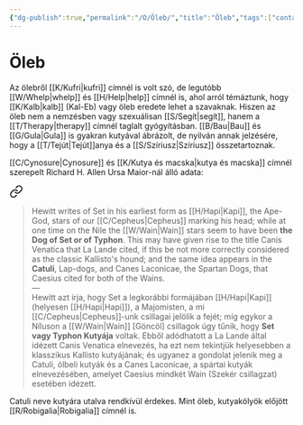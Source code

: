 ```yaml
---
{"dg-publish":true,"permalink":"/O/Öleb/","title":"Öleb","tags":["containstransclusions"],"created":"2023-11-17T07:36","updated":"2024-10-25T23:39"}
---
```



# Öleb

Az ölebről [[K/Kufri\|kufri]] címnél is volt szó, de legutóbb [[W/Whelp\|whelp]] és [[H/Help\|help]] címnél is, ahol arról témáztunk, hogy [[K/Kalb\|kalb]] (Kal-Eb) vagy öleb eredete lehet a szavaknak. Hiszen az öleb nem a nemzésben vagy szexuálisan [[S/Segít\|segít]], hanem a [[T/Therapy\|therapy]] címnél taglalt gyógyításban. [[B/Bau\|Bau]] és [[G/Gula\|Gula]] is gyakran kutyával ábrázolt, de nyilván annak jelzésére, hogy a [[T/Tejút\|Tejút]]anya és a [[S/Szíriusz\|Szíriusz]] összetartoznak.  

[[C/Cynosure\|Cynosure]] és [[K/Kutya és macska\|kutya és macska]] címnél szerepelt Richard H. Allen Ursa Maior-nál álló adata:  

<div class="transclusion internal-embed is-loaded"><a class="markdown-embed-link" href="/s/szeth/#qz3nuv" aria-label="Open link"><svg xmlns="http://www.w3.org/2000/svg" width="24" height="24" viewBox="0 0 24 24" fill="none" stroke="currentColor" stroke-width="2" stroke-linecap="round" stroke-linejoin="round" class="svg-icon lucide-link"><path d="M10 13a5 5 0 0 0 7.54.54l3-3a5 5 0 0 0-7.07-7.07l-1.72 1.71"></path><path d="M14 11a5 5 0 0 0-7.54-.54l-3 3a5 5 0 0 0 7.07 7.07l1.71-1.71"></path></svg></a><div class="markdown-embed">



> Hewitt writes of Set in his earliest form as [[H/Hapi\|Kapi]], the Ape-God, stars of our [[C/Cepheus\|Cepheus]] marking his head; while at one time on the Nile the [[W/Wain\|Wain]] stars seem to have been **the Dog of Set or of Typhon**. This may have given rise to the title Canis Venatica that La Lande cited, if this be not more correctly considered as the classic Kallisto's hound; and the same idea appears in the **Catuli**, Lap-dogs, and Canes Laconicae, the Spartan Dogs, that Caesius cited for both of the Wains.  
> —  
> Hewitt azt írja, hogy Set a legkorábbi formájában [[H/Hapi\|Kapi]] (helyesen [[H/Hapi\|Hapi]]), a Majomisten, a mi [[C/Cepheus\|Cepheus]]-unk csillagai jelölik a fejét; míg egykor a Níluson a [[W/Wain\|Wain]] \[Göncöl\] csillagok úgy tűnik, hogy **Set vagy Typhon Kutyája** voltak. Ebből adódhatott a La Lande által idézett Canis Venatica elnevezés, ha ezt nem tekintjük helyesebben a klasszikus Kallisto kutyájának; és ugyanez a gondolat jelenik meg a Catuli, ölbeli kutyák és a Canes Laconicae, a spártai kutyák elnevezésében, amelyet Caesius mindkét Wain (Szekér csillagzat) esetében idézett.  


</div></div>


Catuli neve kutyára utalva rendkívül érdekes. Mint öleb, kutyakölyök előjött [[R/Robigalia\|Robigalia]] címnél is.  